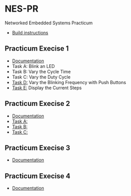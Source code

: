 # NES-PR

Networked Embedded Systems Practicum

- [Build instructions](pdf/Instructions.pdf)

## Practicum Execise 1

- [Documentation](p1/docs/Practicum1_Group8.pdf)
- Task A: Blink an LED
- Task B: Vary the Cycle Time
- Task C: Vary the Duty Cycle
- [Task D:](p1/TaskD/project/Src/main.c) Vary the Blinking Frequency with Push Buttons
- [Task E:](p1/TaskE/project/Src/main.c) Display the Current Steps

## Practicum Execise 2

- [Documentation](p2/docs/Practicum2_Group8.pdf)
- [Task A:](p2/TaskA/project/Src/main.c)
- [Task B:](p2/TaskB/project/Src/main.c)
- [Task C:](p2/TaskC/project/Src/main.c)

## Practicum Execise 3

- [Documentation](p3/docs/Practicum3_Group8.pdf)


## Practicum Execise 4

- [Documentation](p3/docs/Practicum4_Group8.pdf)
